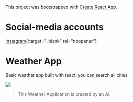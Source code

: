 This project was bootstrapped with [Create React App](https://github.com/facebook/create-react-app).

# Social-media accounts
[Instagram](https://www.instagram.com/rahul_rathee7/){:target="_blank" rel="noopener"}

# Weather App
Basic weather app built with react, you can search all cities

![](screenshot.png)

> This Weather Application is created by an Ai.
